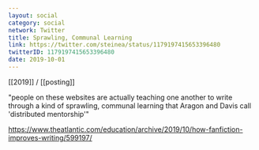 ```yaml
---
layout: social
category: social
network: Twitter
title: Sprawling, Communal Learning
link: https://twitter.com/steinea/status/1179197415653396480
twitterID: 1179197415653396480
date: 2019-10-01
---
```


[[2019]] / [[posting]]

"people on these websites are actually teaching one another to write through a kind of sprawling, communal learning that Aragon and Davis call 'distributed mentorship'"

<https://www.theatlantic.com/education/archive/2019/10/how-fanfiction-improves-writing/599197/>
